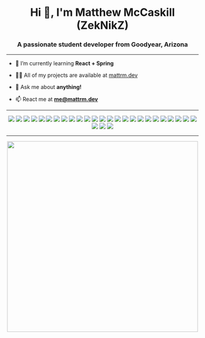 <h1 align="center">Hi 👋, I'm Matthew McCaskill (ZekNikZ)</h1>
<h3 align="center">A passionate student developer from Goodyear, Arizona</h3>

---

- 🌱 I’m currently learning **React + Spring**

- 👨‍💻 All of my projects are available at [mattrm.dev](mattrm.dev)

- 💬 Ask me about **anything!**

- 📫 React me at **me@mattrm.dev**

---

<p align="center">
  <img src="https://img.shields.io/badge/node.js%20-%2343853D.svg?&style=for-the-badge&logo=node.js&logoColor=white"/>
  <img src="https://img.shields.io/badge/javascript%20-%23323330.svg?&style=for-the-badge&logo=javascript&logoColor=%23F7DF1E"/>
  <img src="https://img.shields.io/badge/html5%20-%23E34F26.svg?&style=for-the-badge&logo=html5&logoColor=white"/>
  <img src="https://img.shields.io/badge/css3%20-%231572B6.svg?&style=for-the-badge&logo=css3&logoColor=white"/>
  <img src="https://img.shields.io/badge/python%20-%2314354C.svg?&style=for-the-badge&logo=python&logoColor=white"/>
  <img src="https://img.shields.io/badge/c%20-%2300599C.svg?&style=for-the-badge&logo=c&logoColor=white"/>
  <img src="https://img.shields.io/badge/c++%20-%2300599C.svg?&style=for-the-badge&logo=c%2B%2B&ogoColor=white"/>
  <img src="https://img.shields.io/badge/c%23%20-%23239120.svg?&style=for-the-badge&logo=c-sharp&logoColor=white"/>
  <img src="https://img.shields.io/badge/java-%23ED8B00.svg?&style=for-the-badge&logo=java&logoColor=white"/>
  <img src="https://img.shields.io/badge/lua-%232C2D72.svg?&style=for-the-badge&logo=lua&logoColor=white"/>
  <img src="https://img.shields.io/badge/markdown-%23000000.svg?&style=for-the-badge&logo=markdown&logoColor=white"/>
  <img src="https://img.shields.io/badge/latex%20-%23008080.svg?&style=for-the-badge&logo=latex&logoColor=white"/>
  <img src="https://img.shields.io/badge/express.js%20-%23404d59.svg?&style=for-the-badge"/>
  <img src="https://img.shields.io/badge/react%20-%2320232a.svg?&style=for-the-badge&logo=react&logoColor=%2361DAFB"/>
  <img src="https://img.shields.io/badge/bootstrap%20-%23563D7C.svg?&style=for-the-badge&logo=bootstrap&logoColor=white"/>
  <img src="https://img.shields.io/badge/material%20ui%20-%230081CB.svg?&style=for-the-badge&logo=material-ui&logoColor=white"/>
  <img src="https://img.shields.io/badge/redux%20-%23593d88.svg?&style=for-the-badge&logo=redux&logoColor=white"/>
  <img src="https://img.shields.io/badge/jquery%20-%230769AD.svg?&style=for-the-badge&logo=jquery&logoColor=white"/>
  <img src="https://img.shields.io/badge/spring%20-%236DB33F.svg?&style=for-the-badge&logo=spring&logoColor=white"/>
  <img src="https://img.shields.io/badge/flask%20-%23000.svg?&style=for-the-badge&logo=flask&logoColor=white"/>
  <img src="https://img.shields.io/badge/SASS%20-hotpink.svg?&style=for-the-badge&logo=SASS&logoColor=white"/>
  <img src="https://img.shields.io/badge/git%20-%23F05033.svg?&style=for-the-badge&logo=git&logoColor=white"/>
  <img src="https://img.shields.io/badge/heroku%20-%23430098.svg?&style=for-the-badge&logo=heroku&logoColor=white"/>
  <img src="https://img.shields.io/badge/mysql-%2300f.svg?&style=for-the-badge&logo=mysql&logoColor=white"/>
  <img src ="https://img.shields.io/badge/MongoDB-%234ea94b.svg?&style=for-the-badge&logo=mongodb&logoColor=white"/>
  <img src ="https://img.shields.io/badge/sqlite-%2307405e.svg?&style=for-the-badge&logo=sqlite&logoColor=white"/>
  <img src="https://img.shields.io/badge/unity%20-%23000000.svg?&style=for-the-badge&logo=unity&logoColor=white"/>
  <img src="https://img.shields.io/badge/docker%20-%230db7ed.svg?&style=for-the-badge&logo=docker&logoColor=white"/>
</p>

---

<p align="center">
  <img style="width:500px" src="https://github-readme-stats.vercel.app/api?username=zeknikz&count_private=true&show_icons=true&theme=prussian"/>
</p>
